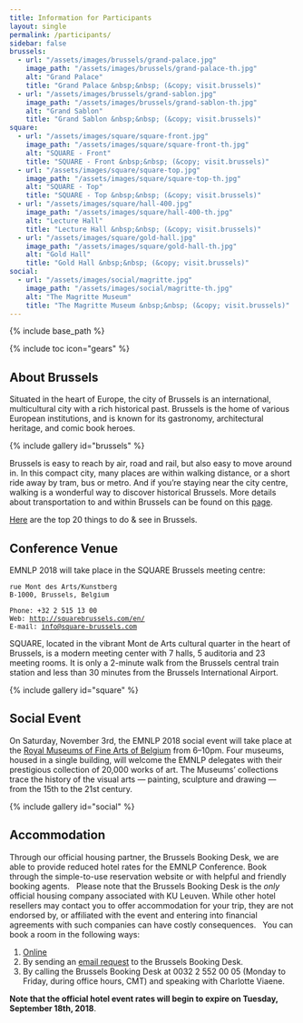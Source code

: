 ```yaml
---
title: Information for Participants
layout: single
permalink: /participants/
sidebar: false
brussels:
  - url: "/assets/images/brussels/grand-palace.jpg"
    image_path: "/assets/images/brussels/grand-palace-th.jpg"
    alt: "Grand Palace"
    title: "Grand Palace &nbsp;&nbsp; (&copy; visit.brussels)"
  - url: "/assets/images/brussels/grand-sablon.jpg"
    image_path: "/assets/images/brussels/grand-sablon-th.jpg"
    alt: "Grand Sablon"
    title: "Grand Sablon &nbsp;&nbsp; (&copy; visit.brussels)"
square:
  - url: "/assets/images/square/square-front.jpg"
    image_path: "/assets/images/square/square-front-th.jpg"
    alt: "SQUARE - Front"
    title: "SQUARE - Front &nbsp;&nbsp; (&copy; visit.brussels)"
  - url: "/assets/images/square/square-top.jpg"
    image_path: "/assets/images/square/square-top-th.jpg"
    alt: "SQUARE - Top"
    title: "SQUARE - Top &nbsp;&nbsp; (&copy; visit.brussels)"
  - url: "/assets/images/square/hall-400.jpg"
    image_path: "/assets/images/square/hall-400-th.jpg"
    alt: "Lecture Hall"
    title: "Lecture Hall &nbsp;&nbsp; (&copy; visit.brussels)"
  - url: "/assets/images/square/gold-hall.jpg"
    image_path: "/assets/images/square/gold-hall-th.jpg"
    alt: "Gold Hall"
    title: "Gold Hall &nbsp;&nbsp; (&copy; visit.brussels)"
social:
  - url: "/assets/images/social/magritte.jpg"
    image_path: "/assets/images/social/magritte-th.jpg"
    alt: "The Magritte Museum"
    title: "The Magritte Museum &nbsp;&nbsp; (&copy; visit.brussels)"
---
```

{% include base_path %}

{% include toc icon="gears" %}

## About Brussels

Situated in the heart of Europe, the city of Brussels is an international, multicultural city with a rich historical past. Brussels is the home of various European institutions, and is known for its gastronomy, architectural heritage, and comic book heroes.

{% include gallery id="brussels" %}

Brussels is easy to reach by air, road and rail, but also easy to move around in. In this compact city, many places are within walking distance, or a short ride away by tram, bus or metro. And if you’re staying near the city centre, walking is a wonderful way to discover historical Brussels. More details about transportation to and within Brussels can be found on this [page](https://visit.brussels/en/article/Getting-to-Brussels). 

[Here](https://visit.brussels/en/lists/top-20) are the top 20 things to do &amp; see in Brussels.

## Conference Venue

EMNLP 2018 will take place in the SQUARE Brussels meeting centre:

<pre style="font-size:smaller;">
rue Mont des Arts/Kunstberg 
B-1000, Brussels, Belgium

Phone: +32 2 515 13 00
Web: <a href="http://squarebrussels.com/en/">http://squarebrussels.com/en/</a>
E-mail: <a href="mailto:info@square-brussels.com">info@square-brussels.com</a>
</pre>

SQUARE, located in the vibrant Mont de Arts cultural quarter in the heart of Brussels, is a modern meeting center with 7 halls, 5 auditoria and 23 meeting rooms. It is only a 2-minute walk from the Brussels central train station and less than 30 minutes from the Brussels International Airport.

{% include gallery id="square" %}

## Social Event

On Saturday, November 3rd, the EMNLP 2018 social event will take place at the [Royal Museums of Fine Arts of Belgium](https://www.fine-arts-museum.be/en)  from 6&ndash;10pm. Four museums, housed in a single building, will welcome the EMNLP delegates with their prestigious collection of 20,000 works of art. The Museums’ collections trace the history of the visual arts &mdash; painting, sculpture and drawing &mdash; from the 15th to the 21st century.

{% include gallery id="social" %}

## Accommodation

Through our official housing partner, the Brussels Booking Desk, we are able to provide reduced hotel rates for the EMNLP Conference. Book through the simple-to-use reservation website or with helpful and friendly booking agents.
 
Please note that the Brussels Booking Desk is the *only* official housing company associated with KU Leuven. While other hotel resellers may contact you to offer accommodation for your trip, they are not endorsed by, or affiliated with the event and entering into financial agreements with such companies can have costly consequences.
 
You can book a room in the following ways:
1.  [Online](https://secure.hotel.visitbrussels.be/event/emnlp-2018/congress/search)
2.  By sending an [email request](mailto:c.viaene@brusselsbookingdesk.be) to the Brussels Booking Desk.
3.  By calling the Brussels Booking Desk at 0032 2 552 00 05 (Monday to Friday, during office hours, CMT) and speaking with Charlotte Viaene.
 

**Note that the official hotel event rates will begin to expire on Tuesday, September 18th, 2018**.

